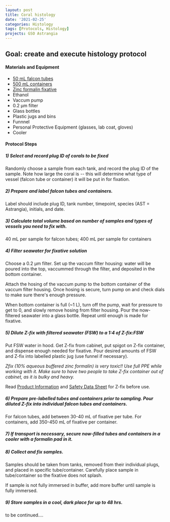 ```yaml
---
layout: post
title: Coral histology
date: '2021-02-25'
categories: Histology
tags: [Protocols, Histology]
projects: GSO Astrangia 
---
```


## Goal: create and execute histology protocol

#### Materials and Equipment 
- [50 mL falcon tubes](https://www.fishersci.com/shop/products/falcon-50ml-conical-centrifuge-tubes-2/p-193321)
- [500 mL containers](https://www.amazon.com/Containers-Stackable-Reusable-Plastic-Container/dp/B077G76C6J/ref=sr_1_6?crid=1O2K0TWGXLGA5&dchild=1&keywords=ziplock+containers+with+lids&qid=1613143193&sprefix=ziplock+c%2Caps%2C181&sr=8-6)
- [Zinc formalin fixative](https://www.mcssl.com/store/anatechltd/z-fix-4-gal-case)
- Ethanol
- Vaccum pump
- 0.2 μm filter
- Glass bottles
- Plastic jugs and bins
- Funnnel
- Personal Protective Equipment (glasses, lab coat, gloves)
- Cooler 

#### Protocol Steps 

##### 1) Select and record plug ID of corals to be fixed

Randomly choose a sample from each tank, and record the plug ID of the sample. Note how large the coral is -- this will determine what type of vessel (falcon tube or container) it will be put in for fixation.

##### 2) Prepare and label falcon tubes and containers.

Label should include plug ID, tank number, timepoint, species (AST = Astrangia), initials, and date. 

##### 3) Calculate total volume based on number of samples and types of vessels you need to fix with. 

40 mL per sample for falcon tubes; 400 mL per sample for containers 

##### 4) Filter seawater for fixative solution 

Choose a 0.2 μm filter. Set up the vaccum filter housing: water will be poured into the top, vaccummed through the filter, and deposited in the bottom container. 

Attach the hosing of the vaccum pump to the bottom container of the vaccum filter housing. Once hosing is secure, turn pump on and check dials to make sure there's enough pressure. 

When bottom container is full (~1 L), turn off the pump, wait for pressure to get to 0, and slowly remove hosing from filter housing. Pour the now-filtered seawater into a glass bottle. Repeat until enough is made for fixative. 

##### 5) Dilute Z-fix with filtered seawater (FSW) to a 1:4 of Z-fix:FSW

Put FSW water in hood. Get Z-fix from cabinet, put spigot on Z-fix container, and dispense enough needed for fixative. Pour desired amounts of FSW and Z-fix into  labelled plastic jug (use funnel if necessary). 

*Zfix (10% aqueous buffered zinc formalin) is very toxic!! Use full PPE while working with it. Make sure to have two people to take Z-fix container out of cabinet, as it is bulky and heavy.*

Read [Product Information](http://www.anatechltdusa.com/files/130912398.pdf) and [Safety Data Sheet](http://www.anatechltdusa.com/files/114169364.pdf) for Z-fix before use. 

##### 6) Prepare pre-labelled tubes and containers prior to sampling. Pour diluted Z-fix into individual falcon tubes and containers. 

For falcon tubes, add between 30-40 mL of fixative per tube. For containers, add 350-450 mL of fixative per container. 

##### 7) If transport is necessary, secure now-filled tubes and containers in a cooler with a formalin pad in it. 

##### 8) Collect and fix samples. 

Samples should be taken from tanks, removed from their individual plugs, and placed in specific tube/container. Carefully place sample in tube/container so the fixative does not splash.

If sample is not fully immersed in buffer, add more buffer until sample is fully immersed. 

##### 9) Store samples in a cool, dark place for up to 48 hrs. 

to be continued....
